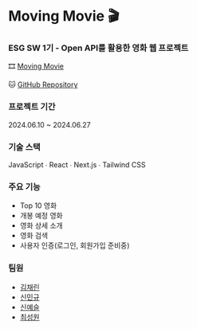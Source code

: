 # Moving Movie 🎬 
### ESG SW 1기 - Open API를 활용한 영화 웹 프로젝트

🎞️ [Moving Movie](https://moving-movie.vercel.app/)

🐱 [GitHub Repository](https://github.com/ESG-SW-TEAM-1/FE)

### 프로젝트 기간
2024.06.10 ~ 2024.06.27

### 기술 스택
JavaScript ∙ React ∙ Next.js ∙ Tailwind CSS

### 주요 기능
- Top 10 영화
- 개봉 예정 영화
- 영화 상세 소개
- 영화 검색
- 사용자 인증(로그인, 회원가입 준비중)

### 팀원
- [김채린](https://github.com/Chai-Lynn)
- [신민규](https://github.com/mkyushin)
- [신예슬](https://github.com/Yes2eul)
- [최성원](https://github.com/nowgnoesiohc)
